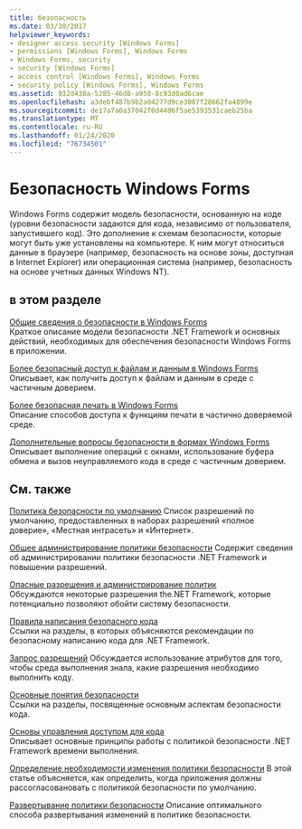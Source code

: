 ```yaml
---
title: безопасность
ms.date: 03/30/2017
helpviewer_keywords:
- designer access security [Windows Forms]
- permissions [Windows Forms], Windows Forms
- Windows Forms, security
- security [Windows Forms]
- access control [Windows Forms], Windows Forms
- security policy [Windows Forms], Windows Forms
ms.assetid: 932d438a-5285-46d8-a958-8c93d0ad6cae
ms.openlocfilehash: a3debf487b9b2a04277d9ce3007f28662fa4899e
ms.sourcegitcommit: de17a7a0a37042f0d4406f5ae5393531caeb25ba
ms.translationtype: MT
ms.contentlocale: ru-RU
ms.lasthandoff: 01/24/2020
ms.locfileid: "76734501"
---
```

# <a name="windows-forms-security"></a>Безопасность Windows Forms
Windows Forms содержит модель безопасности, основанную на коде (уровни безопасности задаются для кода, независимо от пользователя, запустившего код). Это дополнение к схемам безопасности, которые могут быть уже установлены на компьютере. К ним могут относиться данные в браузере (например, безопасность на основе зоны, доступная в Internet Explorer) или операционная система (например, безопасность на основе учетных данных Windows NT).  
  
## <a name="in-this-section"></a>в этом разделе  
 [Общие сведения о безопасности в Windows Forms](security-in-windows-forms-overview.md)  
 Краткое описание модели безопасности .NET Framework и основных действий, необходимых для обеспечения безопасности Windows Forms в приложении.  
  
 [Более безопасный доступ к файлам и данным в Windows Forms](more-secure-file-and-data-access-in-windows-forms.md)  
 Описывает, как получить доступ к файлам и данным в среде с частичным доверием.  
  
 [Более безопасная печать в Windows Forms](more-secure-printing-in-windows-forms.md)  
 Описание способов доступа к функциям печати в частично доверяемой среде.  
  
 [Дополнительные вопросы безопасности в формах Windows Forms](additional-security-considerations-in-windows-forms.md)  
 Описывает выполнение операций с окнами, использование буфера обмена и вызов неуправляемого кода в среде с частичным доверием.  
  
## <a name="related-sections"></a>См. также  
 [Политика безопасности по умолчанию](https://docs.microsoft.com/previous-versions/dotnet/netframework-4.0/03kwzyfc(v=vs.100))  
 Список разрешений по умолчанию, предоставленных в наборах разрешений «полное доверие», «Местная интрасеть» и «Интернет».  
  
 [Общее администрирование политики безопасности](https://docs.microsoft.com/previous-versions/dotnet/netframework-4.0/ed5htz45(v=vs.100))  
 Содержит сведения об администрировании политики безопасности .NET Framework и повышении разрешений.  
  
 [Опасные разрешения и администрирование политик](../misc/dangerous-permissions-and-policy-administration.md)  
 Обсуждаются некоторые разрешения the.NET Framework, которые потенциально позволяют обойти систему безопасности.  
  
 [Правила написания безопасного кода](../../standard/security/secure-coding-guidelines.md)  
 Ссылки на разделы, в которых объясняются рекомендации по безопасному написанию кода для .NET Framework.  
  
 [Запрос разрешений](https://docs.microsoft.com/previous-versions/dotnet/netframework-4.0/yd267cce(v=vs.100))  
 Обсуждается использование атрибутов для того, чтобы среда выполнения знала, какие разрешения необходимо выполнить коду.  
  
 [Основные понятия безопасности](../../standard/security/key-security-concepts.md)  
 Ссылки на разделы, посвященные основным аспектам безопасности кода.  
  
 [Основы управления доступом для кода](../misc/code-access-security-basics.md)  
 Описывает основные принципы работы с политикой безопасности .NET Framework времени выполнения.  
  
 [Определение необходимости изменения политики безопасности](https://docs.microsoft.com/previous-versions/dotnet/netframework-4.0/xky659fc(v=vs.100))  
 В этой статье объясняется, как определить, когда приложения должны рассогласовановать с политикой безопасности по умолчанию.  
  
 [Развертывание политики безопасности](https://docs.microsoft.com/previous-versions/dotnet/netframework-4.0/13wcxx6y(v=vs.100))  
 Описание оптимального способа развертывания изменений в политике безопасности.
